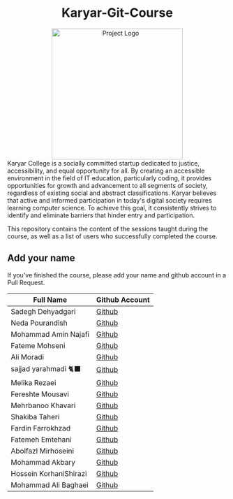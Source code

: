 <h1 align="center">Karyar-Git-Course</h1>

<div align="center">
  <img src="https://github.com/fateme-alk/Karyar-Git-Course/blob/main/logo.png" alt="Project Logo" width="300" height="auto">
</div>
Karyar College is a socially committed startup dedicated to justice, accessibility, and equal opportunity for all. By creating an accessible environment in the field of IT education, particularly coding, it provides opportunities for growth and advancement to all segments of society, regardless of existing social and abstract classifications. Karyar believes that active and informed participation in today's digital society requires learning computer science. To achieve this goal, it consistently strives to identify and eliminate barriers that hinder entry and participation.

This repository contains the content of the sessions taught during the course, as well as a list of users who successfully completed the course.

## Add your name

If you've finished the course, please add your name and github account in a Pull Request.



|Full Name| Github Account | 
|--|--| 
| Sadegh Dehyadgari | [Github](https://github.com/SadeghDehyadgari) | 
| Neda Pourandish | [Github](https://github.com/eng-neda) | 
| Mohammad Amin Najafi | [Github](https://github.com/Amin-najafi) |
| Fateme Mohseni | [Github](https://github.com/Fate-me) |
| Ali Moradi | [Github](https://github.com/alimoradi85) |
| sajjad yarahmadi 🐈‍⬛ | [Github](https://github.com/snoou) | 
| Melika Rezaei| [Github](https://github.com/melika-rezaei-143) |
| Fereshte Mousavi | [Github](https://github.com/Fereshte-Mousavi) |
| Mehrbanoo Khavari| [Github](https://github.com/mehrbanookh) |
| Shakiba Taheri | [Github](https://github.com/shakiT8448) | 
| Fardin Farrokhzad | [Github](https://github.com/fardin-farrokhzad) | 
| Fatemeh Emtehani | [Github](https://github.com/fatemeemtehani) |
| Abolfazl Mirhoseini | [Github](https://github.com/Abolfazl-mrh) |
| Mohammad Akbary | [Github](https://github.com/MohammadAky) | 
| Hossein KorhaniShirazi | [Github](https://github.com/HosseinKoehaniShirazi) | 
| Mohammad Ali Baghaei | [Github](https://github.com/Maziar1996) |
